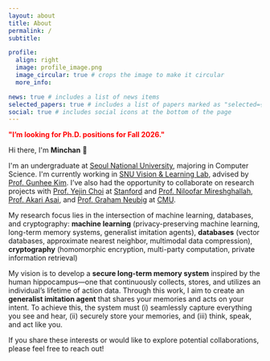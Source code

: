 ```yaml
---
layout: about
title: About
permalink: /
subtitle: 

profile:
  align: right
  image: profile_image.png
  image_circular: true # crops the image to make it circular
  more_info: 

news: true # includes a list of news items
selected_papers: true # includes a list of papers marked as "selected={true}"
social: true # includes social icons at the bottom of the page
---
```


<span style="color:red; font-weight:bold;">"I’m looking for Ph.D. positions for Fall 2026."</span>

Hi there, I'm **Minchan** 👋

I'm an undergraduate at [Seoul National University](https://en.snu.ac.kr/), majoring in Computer Science. I'm currently working in [SNU Vision & Learning Lab](https://vision.snu.ac.kr/), advised by [Prof. Gunhee Kim](https://vision.snu.ac.kr/gunhee/). I’ve also had the opportunity to collaborate on research projects with [Prof. Yejin Choi](https://yejinc.github.io/) at [Stanford](https://www.stanford.edu/) and [Prof. Niloofar Mireshghallah](https://mireshghallah.github.io/), [Prof. Akari Asai](https://akariasai.github.io/), and [Prof. Graham Neubig](https://www.phontron.com/) at [CMU](https://www.cmu.edu/).

My research focus lies in the intersection of machine learning, databases, and cryptography: **machine learning** (privacy-preserving machine learning, long-term memory systems, generalist imitation agents), **databases** (vector databases, approximate nearest neighbor, multimodal data compression), **cryptography** (homomorphic encryption, multi-party computation, private information retrieval)

My vision is to develop a **secure long-term memory system** inspired by the human hippocampus—one that continuously collects, stores, and utilizes an individual’s lifetime of action data. Through this work, I aim to create an **generalist imitation agent** that shares your memories and acts on your intent. To achieve this, the system must (i) seamlessly capture everything you see and hear, (ii) securely store your memories, and (iii) think, speak, and act like you.

If you share these interests or would like to explore potential collaborations, please feel free to reach out!

